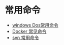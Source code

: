 # 常用命令

- [windows Dos常用命令](开发/winDos.md)
- [Docker 常见命令](开发/docker/docker_cmd.md)
- [svn 常用命令](开发/svn_cmd.md)